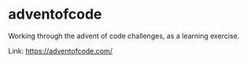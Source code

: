 # adventofcode

Working through the advent of code challenges, as a learning exercise.

Link: https://adventofcode.com/